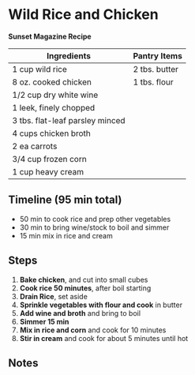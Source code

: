 Wild Rice and  Chicken
======================
**Sunset Magazine Recipe**


Ingredients  | Pantry Items
-----------  | ------------
1 cup wild  rice   |  2 tbs.  butter
8 oz. cooked  chicken |  1 tbs.  flour
1/2 cup dry white  wine |
1 leek, finely chopped |
3 tbs.  flat-leaf parsley minced |
4 cups chicken broth |
2 ea carrots |
3/4 cup frozen corn |
1 cup heavy cream  |

Timeline (95  min total)
--------
* 50 min to cook rice and  prep other vegetables
* 30 min to bring wine/stock to boil and simmer
* 15 min  mix in rice and cream

Steps
-----------
1. **Bake chicken**, and cut into small cubes
2. **Cook rice 50 minutes**,  after boil starting
3. **Drain Rice**, set aside
4. **Sprinkle vegetables with flour and cook** in butter
5. **Add wine and broth** and bring to boil
6. **Simmer 15 min**
7. **Mix in rice and corn** and cook for 10 minutes
8. **Stir in cream** and cook for about 5 minutes until hot

Notes
-----
